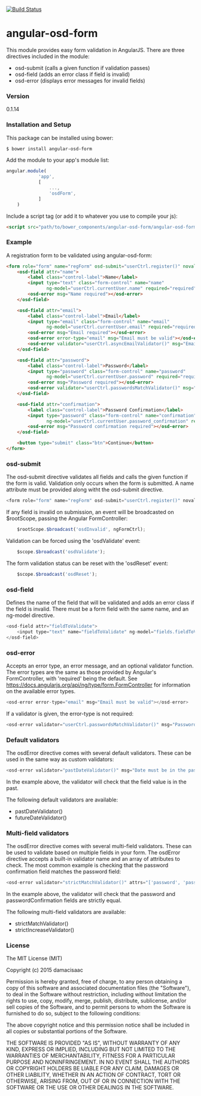 [![Build Status](https://travis-ci.org/Osedea/angular-osd-form.svg?branch=master)](https://travis-ci.org/Osedea/angular-osd-form)

# angular-osd-form

This module provides easy form validation in AngularJS. There are three directives included in the module:

  - osd-submit (calls a given function if validation passes)
  - osd-field (adds an error class if field is invalid)
  - osd-error (displays error messages for invalid fields)

### Version
0.1.14

### Installation and Setup

This package can be installed using bower:
```sh
$ bower install angular-osd-form
```

Add the module to your app's module list:

```js
angular.module(
            'app',
            [
                ...,
                'osdForm',
            ]
    )
```

Include a script tag (or add it to whatever you use to compile your js):
```html
<script src="path/to/bower_components/angular-osd-form/angular-osd-form.min.js"></script>
```

### Example

A registration form to be validated using angular-osd-form:

```html
<form role="form" name="regForm" osd-submit="userCtrl.register()" novalidate>
    <osd-field attr="name">
        <label class="control-label">Name</label>
        <input type="text" class="form-control" name="name"
               ng-model="userCtrl.currentUser.name" required="required">
        <osd-error msg="Name required"></osd-error>
    </osd-field>

    <osd-field attr="email">
        <label class="control-label">Email</label>
        <input type="email" class="form-control" name="email"
               ng-model="userCtrl.currentUser.email" required="required">
        <osd-error msg="Email required"></osd-error>
        <osd-error error-type="email" msg="Email must be valid"></osd-error>
        <osd-error validator="userCtrl.asyncEmailValidator()" msg="Email already taken"></osd-error>
    </osd-field>

    <osd-field attr="password">
        <label class="control-label">Password</label>
        <input type="password" class="form-control" name="password"
               ng-model="userCtrl.currentUser.password" required="required">
        <osd-error msg="Password required"></osd-error>
        <osd-error validator="userCtrl.passwordsMatchValidator()" msg="Passwords do not match"></osd-error>
    </osd-field>

    <osd-field attr="confirmation">
        <label class="control-label">Password Confirmation</label>
        <input type="password" class="form-control" name="confirmation"
               ng-model="userCtrl.currentUser.password_confirmation" required="required">
        <osd-error msg="Password confirmation required"></osd-error>
    </osd-field>

    <button type="submit" class="btn">Continue</button>
</form>
```

### osd-submit
The osd-submit directive validates all fields and calls the given function if the form is valid. Validation only occurs when the form is submitted. A name attribute must be provided along witht the osd-submit directive.

```js
<form role="form" name="regForm" osd-submit="userCtrl.register()" novalidate>
```

If any field is invalid on submission, an event will be broadcasted on $rootScope, passing the Angular FormController:

```js
    $rootScope.$broadcast('osdInvalid', ngFormCtrl);
```

Validation can be forced using the 'osdValidate' event:
```js
    $scope.$broadcast('osdValidate');
```

The form validation status can be reset with the 'osdReset' event:
```js
    $scope.$broadcast('osdReset');
```

### osd-field
Defines the name of the field that will be validated and adds an error class if the field is invalid. There must be a form field with the same name, and an ng-model directive.

```js
<osd-field attr="fieldToValidate">
    <input type="text" name="fieldToValidate" ng-model="fields.fieldToValidate" required="required"/>
</osd-field>
```

### osd-error
Accepts an error type, an error message, and an optional validator function. The error types are the same as those provided by Angular's FormController, with 'required' being the default. See https://docs.angularjs.org/api/ng/type/form.FormController for information on the available error types.

```js
<osd-error error-type="email" msg="Email must be valid"></osd-error>
```

If a validator is given, the error-type is not required:

```js
<osd-error validator="userCtrl.passwordsMatchValidator()" msg="Passwords do not match"></osd-error>
```

### Default validators
The osdError directive comes with several default validators. These can be used in the same way as custom validators:

```js
<osd-error validator="pastDateValidator()" msg="Date must be in the past"></osd-error>
```

In the example above, the validator will check that the field value is in the past.

The following default validators are available:
 - pastDateValidator()
 - futureDateValidator()

### Multi-field validators
The osdError directive comes with several multi-field validators. These can be used to validate based on multiple fields in your form. The osdError directive accepts a built-in validator name and an array of attributes to check. The most common example is checking that the password confirmation field matches the password field:

```js
<osd-error validator="strictMatchValidator()" attrs="['password', 'passwordConfirmation']" msg="Passwords do not match"></osd-error>
```

In the example above, the validator will check that the password and passwordConfirmation fields are strictly equal.

The following multi-field validators are available:
 - strictMatchValidator()
 - strictIncreaseValidator()




### License

The MIT License (MIT)

Copyright (c) 2015 damacisaac

Permission is hereby granted, free of charge, to any person obtaining a copy
of this software and associated documentation files (the "Software"), to deal
in the Software without restriction, including without limitation the rights
to use, copy, modify, merge, publish, distribute, sublicense, and/or sell
copies of the Software, and to permit persons to whom the Software is
furnished to do so, subject to the following conditions:

The above copyright notice and this permission notice shall be included in all
copies or substantial portions of the Software.

THE SOFTWARE IS PROVIDED "AS IS", WITHOUT WARRANTY OF ANY KIND, EXPRESS OR
IMPLIED, INCLUDING BUT NOT LIMITED TO THE WARRANTIES OF MERCHANTABILITY,
FITNESS FOR A PARTICULAR PURPOSE AND NONINFRINGEMENT. IN NO EVENT SHALL THE
AUTHORS OR COPYRIGHT HOLDERS BE LIABLE FOR ANY CLAIM, DAMAGES OR OTHER
LIABILITY, WHETHER IN AN ACTION OF CONTRACT, TORT OR OTHERWISE, ARISING FROM,
OUT OF OR IN CONNECTION WITH THE SOFTWARE OR THE USE OR OTHER DEALINGS IN THE
SOFTWARE.


